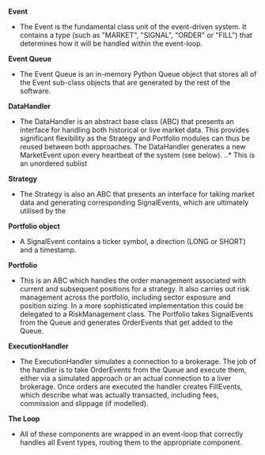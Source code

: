 __Event__
* The Event is the fundamental class unit of the event-driven system. It contains a type (such as "MARKET", "SIGNAL", "ORDER" or "FILL") that determines how it will be handled within the event-loop.

__Event Queue__
* The Event Queue is an in-memory Python Queue object that stores all of the Event sub-class objects that are generated by the rest of the software.

__DataHandler__
* The DataHandler is an abstract base class (ABC) that presents an interface for handling both historical or live market data. This provides significant flexibility as the Strategy and Portfolio modules can thus be reused between both approaches. The DataHandler generates a new MarketEvent upon every heartbeat of the system (see below).
..* This is an unordered sublist

__Strategy__
* The Strategy is also an ABC that presents an interface for taking market data and generating corresponding SignalEvents, which are ultimately utilised by the 

__Portfolio object__
* A SignalEvent contains a ticker symbol, a direction (LONG or SHORT) and a timestamp.

__Portfolio__ 
* This is an ABC which handles the order management associated with current and subsequent positions for a strategy. It also carries out risk management across the portfolio, including sector exposure and position sizing. In a more sophisticated implementation this could be delegated to a RiskManagement class. The Portfolio takes SignalEvents from the Queue and generates OrderEvents that get added to the Queue.

__ExecutionHandler__
* The ExecutionHandler simulates a connection to a brokerage. The job of the handler is to take OrderEvents from the Queue and execute them, either via a simulated approach or an actual connection to a liver brokerage. Once orders are executed the handler creates FillEvents, which describe what was actually transacted, including fees, commission and slippage (if modelled).

__The Loop__ 
* All of these components are wrapped in an event-loop that correctly handles all Event types, routing them to the appropriate component.
